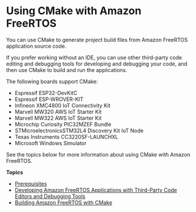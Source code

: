 # Using CMake with Amazon FreeRTOS<a name="getting-started-cmake"></a>

You can use CMake to generate project build files from Amazon FreeRTOS application source code\.

If you prefer working without an IDE, you can use other third\-party code editing and debugging tools for developing and debugging your code, and then use CMake to build and run the applications\.

The following boards support CMake:
+ Espressif ESP32\-DevKitC
+ Espressif ESP\-WROVER\-KIT
+ Infineon XMC4800 IoT Connectivity Kit
+ Marvell MW320 AWS IoT Starter Kit
+ Marvell MW322 AWS IoT Starter Kit
+ Microchip Curiosity PIC32MZEF Bundle
+ STMicroelectronicsSTM32L4 Discovery Kit IoT Node
+ Texas Instruments CC3220SF\-LAUNCHXL
+ Microsoft Windows Simulator

See the topics below for more information about using CMake with Amazon FreeRTOS\.

**Topics**
+ [Prerequisites](building-cmake-prereqs.md)
+ [Developing Amazon FreeRTOS Applications with Third\-Party Code Editors and Debugging Tools](developing-third-party.md)
+ [Building Amazon FreeRTOS with CMake](building-cmake.md)